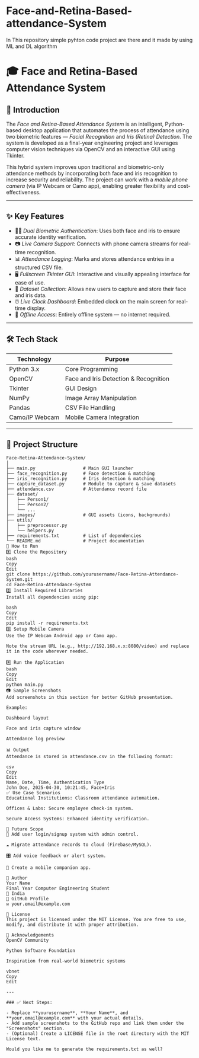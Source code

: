 # Face-and-Retina-Based-attendance-System
In This repository simple pyhton code project are there and it made by using ML and DL algorithm
# 🎓 Face and Retina-Based Attendance System

## 📖 Introduction

The *Face and Retina-Based Attendance System* is an intelligent, Python-based desktop application that automates the process of attendance using two biometric features — *Facial Recognition* and *Iris (Retina) Detection*. The system is developed as a final-year engineering project and leverages computer vision techniques via OpenCV and an interactive GUI using Tkinter.

This hybrid system improves upon traditional and biometric-only attendance methods by incorporating both face and iris recognition to increase security and reliability. The project can work with a *mobile phone camera* (via IP Webcam or Camo app), enabling greater flexibility and cost-effectiveness.

---

## ✨ Key Features

- 🧑‍🏫 *Dual Biometric Authentication*: Uses both face and iris to ensure accurate identity verification.
- 📷 *Live Camera Support*: Connects with phone camera streams for real-time recognition.
- 📊 *Attendance Logging*: Marks and stores attendance entries in a structured CSV file.
- 🖥 *Fullscreen Tkinter GUI*: Interactive and visually appealing interface for ease of use.
- 📁 *Dataset Collection*: Allows new users to capture and store their face and iris data.
- ⏰ *Live Clock Dashboard*: Embedded clock on the main screen for real-time display.
- 🔐 *Offline Access*: Entirely offline system — no internet required.

---

## 🛠 Tech Stack

| Technology | Purpose |
|------------|---------|
| Python 3.x | Core Programming |
| OpenCV     | Face and Iris Detection & Recognition |
| Tkinter    | GUI Design |
| NumPy      | Image Array Manipulation |
| Pandas     | CSV File Handling |
| Camo/IP Webcam | Mobile Camera Integration |

---

## 📁 Project Structure

```plaintext
Face-Retina-Attendance-System/
│
├── main.py                  # Main GUI launcher
├── face_recognition.py      # Face detection & matching
├── iris_recognition.py      # Iris detection & matching
├── capture_dataset.py       # Module to capture & save datasets
├── attendance.csv           # Attendance record file
├── dataset/
│   ├── Person1/
│   ├── Person2/
│   └── ...
├── images/                  # GUI assets (icons, backgrounds)
├── utils/
│   ├── preprocessor.py
│   └── helpers.py
├── requirements.txt         # List of dependencies
└── README.md                # Project documentation
🚀 How to Run
1️⃣ Clone the Repository
bash
Copy
Edit
git clone https://github.com/yourusername/Face-Retina-Attendance-System.git
cd Face-Retina-Attendance-System
2️⃣ Install Required Libraries
Install all dependencies using pip:

bash
Copy
Edit
pip install -r requirements.txt
3️⃣ Setup Mobile Camera
Use the IP Webcam Android app or Camo app.

Note the stream URL (e.g., http://192.168.x.x:8080/video) and replace it in the code wherever needed.

4️⃣ Run the Application
bash
Copy
Edit
python main.py
📷 Sample Screenshots
Add screenshots in this section for better GitHub presentation.

Example:

Dashboard layout

Face and iris capture window

Attendance log preview

📊 Output
Attendance is stored in attendance.csv in the following format:

csv
Copy
Edit
Name, Date, Time, Authentication Type
John Doe, 2025-04-30, 10:21:45, Face+Iris
✅ Use Case Scenarios
Educational Institutions: Classroom attendance automation.

Offices & Labs: Secure employee check-in system.

Secure Access Systems: Enhanced identity verification.

🔮 Future Scope
📲 Add user login/signup system with admin control.

☁ Migrate attendance records to cloud (Firebase/MySQL).

🎛 Add voice feedback or alert system.

📱 Create a mobile companion app.

🙋 Author
Your Name
Final Year Computer Engineering Student
📍 India
🔗 GitHub Profile
✉ your.email@example.com

📄 License
This project is licensed under the MIT License. You are free to use, modify, and distribute it with proper attribution.

🙏 Acknowledgements
OpenCV Community

Python Software Foundation

Inspiration from real-world biometric systems

vbnet
Copy
Edit

---

### ✅ Next Steps:

- Replace **yourusername**, **Your Name**, and **your.email@example.com** with your actual details.
- Add sample screenshots to the GitHub repo and link them under the "Screenshots" section.
- (Optional) Create a LICENSE file in the root directory with the MIT License text.

Would you like me to generate the requirements.txt as well?
